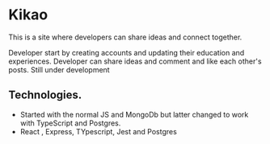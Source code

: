 # Kikao
This is a site where developers can share ideas and connect together.

Developer start by creating accounts and updating their education and experiences.
Developer can share ideas and  comment and like each other's posts.
Still under development

## Technologies.
- Started with the normal JS and MongoDb but latter changed to work with TypeScript and Postgres.
- React , Express, TYpescript, Jest and Postgres
